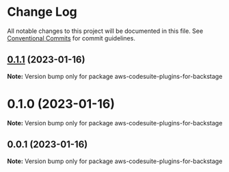 # Change Log

All notable changes to this project will be documented in this file.
See [Conventional Commits](https://conventionalcommits.org) for commit guidelines.

## [0.1.1](https://github.com/awslabs/aws-codesuite-plugins-for-backstage/compare/v0.1.0...v0.1.1) (2023-01-16)

**Note:** Version bump only for package aws-codesuite-plugins-for-backstage





# 0.1.0 (2023-01-16)

**Note:** Version bump only for package aws-codesuite-plugins-for-backstage





## 0.0.1 (2023-01-16)

**Note:** Version bump only for package aws-codesuite-plugins-for-backstage

